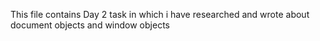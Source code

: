 This file contains Day 2 task in which i have researched and wrote about document objects and window objects
